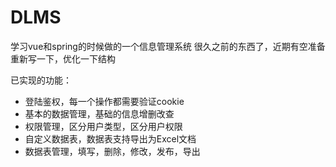 # DLMS
学习vue和spring的时候做的一个信息管理系统
很久之前的东西了，近期有空准备重新写一下，优化一下结构

已实现的功能：
- 登陆鉴权，每一个操作都需要验证cookie
- 基本的数据管理，基础的信息增删改查
- 权限管理，区分用户类型，区分用户权限
- 自定义数据表，数据表支持导出为Excel文档
- 数据表管理，填写，删除，修改，发布，导出
